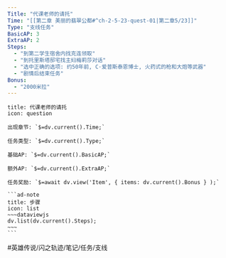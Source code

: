 ```yaml
---
Title: "代课老师的请托"
Time: "[[第二章 美丽的翡翠公都#^ch-2-5-23-quest-01|第二章5/23]]"
Type: "支线任务"
BasicAP: 3
ExtraAP: 2
Steps: 
  - "到第二学生宿舍内找克连领取"
  - "到托里斯塔邸宅找主妇梅莉莎对话"
  - "选中正确的选项: 约50年前, C·爱普斯泰恩博士, 火药式的枪和大炮等武器"
  - "剧情后结束任务"
Bonus: 
  - "2000米拉"
---
```

`````ad-question
title: 代课老师的请托
icon: question

出现章节: `$=dv.current().Time;`

任务类型: `$=dv.current().Type;`

基础AP: `$=dv.current().BasicAP;`

额外AP: `$=dv.current().ExtraAP;`

任务奖励: `$=await dv.view('Item', { items: dv.current().Bonus } );`

```ad-note
title: 步骤
icon: list
~~~dataviewjs
dv.list(dv.current().Steps);
~~~
```
`````

#英雄传说/闪之轨迹/笔记/任务/支线